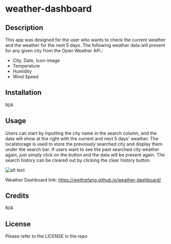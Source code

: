 # weather-dashboard

## Description

This app was designed for the user who wants to check the current weather and the weather for the next 5 days. The following weather data will present for any given city from the Open Weather APi.:
- City, Date, Icon-image
- Temperature
- Humidity
- Wind Speed

## Installation

N/A

## Usage

Users can start by inputting the city name in the search column, and the data will show at the right with the current and next 5 days' weather. The localstorage is used to store the previously searched city and display them under the search bar. If users want to see the past searched city weather again, just simply click on the button and the data will be present again. The search history can be cleared out by clicking the clear history button.

![alt text](assets/images/application-screen-shot.gif)

Weather Dashboard link: https://weithefang.github.io/weather-dashboard/

## Credits

N/A

## License

Please refer to the LICENSE in the repo

